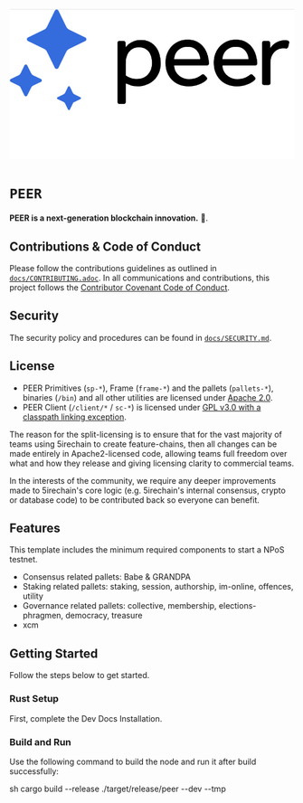 <p align="center">
  <img src="/peer.jpg">
</p><h1><code>PEER</code></h1>

 <strong> PEER is a next-generation blockchain innovation.</strong> 🚀.



## Contributions & Code of Conduct

Please follow the contributions guidelines as outlined in [`docs/CONTRIBUTING.adoc`](docs/CONTRIBUTING.adoc). In all communications and contributions, this project follows the [Contributor Covenant Code of Conduct](docs/CODE_OF_CONDUCT.md).

## Security

The security policy and procedures can be found in [`docs/SECURITY.md`](docs/SECURITY.md).

## License

- PEER Primitives (`sp-*`), Frame (`frame-*`) and the pallets (`pallets-*`), binaries (`/bin`) and all other utilities are licensed under [Apache 2.0](LICENSE-APACHE2).
- PEER Client (`/client/*` / `sc-*`) is licensed under [GPL v3.0 with a classpath linking exception](LICENSE-GPL3).

The reason for the split-licensing is to ensure that for the vast majority of teams using 5irechain to create feature-chains, then all changes can be made entirely in Apache2-licensed code, allowing teams full freedom over what and how they release and giving licensing clarity to commercial teams.

In the interests of the community, we require any deeper improvements made to 5irechain's core logic (e.g. 5irechain's internal consensus, crypto or database code) to be contributed back so everyone can benefit.

## Features

This template includes the minimum required components to start a NPoS testnet.

* Consensus related pallets: Babe & GRANDPA
* Staking related pallets: staking, session, authorship, im-online, offences, utility
* Governance related pallets: collective, membership, elections-phragmen, democracy, treasure
* xcm 


## Getting Started

Follow the steps below to get started.

### Rust Setup

First, complete the Dev Docs Installation.

### Build and Run

Use the following command to build the node and run it after build successfully:

sh
cargo build --release
./target/release/peer --dev --tmp
